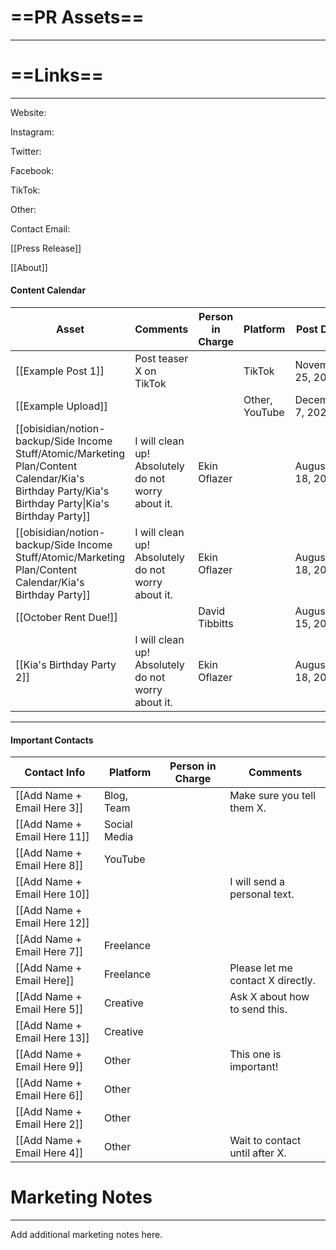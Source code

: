 # ==PR Assets==

---

[](https://www.notion.soundefined)

[](https://www.notion.soundefined)

[](https://www.notion.soundefined)

[](https://www.notion.soundefined)

[](https://www.notion.soundefined)

[](https://www.notion.soundefined)

[](https://www.notion.soundefined)

  

# ==Links==

---

Website:

Instagram:

Twitter:

Facebook:

TikTok:

Other:

Contact Email:

  

[[Press Release]]

[[About]]

#### Content Calendar

|Asset|Comments|Person in Charge|Platform|Post Date|
|---|---|---|---|---|
|[[Example Post 1]]|Post teaser X on TikTok||TikTok|November 25, 2022|
|[[Example Upload]]|||Other, YouTube|December 7, 2022|
|[[obisidian/notion-backup/Side Income Stuff/Atomic/Marketing Plan/Content Calendar/Kia's Birthday Party/Kia's Birthday Party\|Kia's Birthday Party]]|I will clean up! Absolutely do not worry about it.|Ekin Oflazer||August 18, 2022|
|[[obisidian/notion-backup/Side Income Stuff/Atomic/Marketing Plan/Content Calendar/Kia's Birthday Party]]|I will clean up! Absolutely do not worry about it.|Ekin Oflazer||August 18, 2022|
|[[October Rent Due!]]||David Tibbitts||August 15, 2022|
|[[Kia's Birthday Party 2]]|I will clean up! Absolutely do not worry about it.|Ekin Oflazer||August 18, 2022|

  
  

---

  

#### Important Contacts

|Contact Info|Platform|Person in Charge|Comments|
|---|---|---|---|
|[[Add Name + Email Here 3]]|Blog, Team||Make sure you tell them X.|
|[[Add Name + Email Here 11]]|Social Media|||
|[[Add Name + Email Here 8]]|YouTube|||
|[[Add Name + Email Here 10]]|||I will send a personal text.|
|[[Add Name + Email Here 12]]||||
|[[Add Name + Email Here 7]]|Freelance|||
|[[Add Name + Email Here]]|Freelance||Please let me contact X directly.|
|[[Add Name + Email Here 5]]|Creative||Ask X about how to send this.|
|[[Add Name + Email Here 13]]|Creative|||
|[[Add Name + Email Here 9]]|Other||This one is important!|
|[[Add Name + Email Here 6]]|Other|||
|[[Add Name + Email Here 2]]|Other|||
|[[Add Name + Email Here 4]]|Other||Wait to contact until after X.|

  
  

# Marketing Notes

---

Add additional marketing notes here.